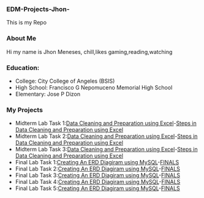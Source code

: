 ### EDM-Projects-Jhon-
This is my Repo
### About Me
Hi my name is Jhon Meneses, chill,likes gaming,reading,watching
### Education:
- College: City College of Angeles (BSIS)
- High School: Francisco G Nepomuceno Memorial High School
- Elementary: Jose P Dizon
### My Projects
- Midterm Lab Task 1:[Data Cleaning and Preparation using Excel](Midterm%20Task%201/images/one.JPG)-[Steps in Data Cleaning and Preparation using Excel](https://github.com/Id0k3/EDM-Projects-Jhon-/tree/main/Finals%20Task%201)
- Midterm Lab Task 2:[Data Cleaning and Preparation using Excel](Midterm%20Task%202/images/PNG2.png)-[Steps in Data Cleaning and Preparation using Excel](https://github.com/Id0k3/EDM-Projects-Jhon-/tree/main/Finals%20Task%202)
- Midterm Lab Task 3:[Data Cleaning and Preparation using Excel](Midterm%20Task%203/images/PT.png)-[Steps in Data Cleaning and Preparation using Excel](https://github.com/Id0k3/EDM-Projects-Jhon-/tree/main/Finals%20Task%203)
- Final Lab Task 1:[Creating An ERD Diagiram using MySQL](Finals%20Task%201/Images/SC.jpeg)-[FINALS](https://github.com/Id0k3/EDM-Projects-Jhon-/tree/main/Finals%20Task%201)
- Final Lab Task 2:[Creating An ERD Diagiram using MySQL](Finals%20Task%202/image/Sc.png)-[FINALS](https://github.com/Id0k3/EDM-Projects-Jhon-/tree/main/Finals%20Task%202)
- Final Lab Task 3:[Creating An ERD Diagiram using MySQL](Finals%20Task%203/image/HO.png)-[FINALS](https://github.com/Id0k3/EDM-Projects-Jhon-/tree/main/Finals%20Task%203)
- Final Lab Task 4:[Creating An ERD Diagiram using MySQL](Finals%20Task%204/image/JO.png)-[FINALS](https://github.com/Id0k3/EDM-Projects-Jhon-/tree/main/Finals%20Task%204)
- Final Lab Task 5:[Creating An ERD Diagiram using MySQL](Finals%20Task%205/image/HAKDOG.png)-[FINALS](https://github.com/Id0k3/EDM-Projects-Jhon-/tree/main/Finals%20Task%205)
